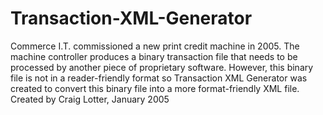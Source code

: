 Transaction-XML-Generator
=========================

Commerce I.T. commissioned a new print credit machine in 2005. The machine controller produces a binary transaction file that needs to be processed by another piece of proprietary software. However, this binary file is not in a reader-friendly format so Transaction XML Generator was created to convert this binary file into a more format-friendly XML file.   Created by Craig Lotter, January 2005
